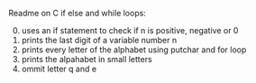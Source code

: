 Readme on C if else and while loops:

0. uses an if statement to check if n is positive, negative or 0
1. prints the last digit of a variable number n
2. prints every letter of the alphabet using putchar and for loop
3. prints the alpahabet in small letters
4. ommit letter q and e
